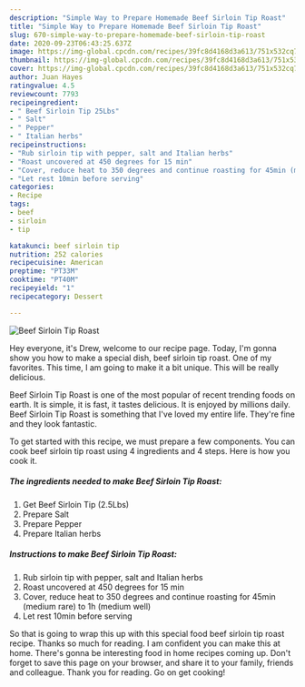 ```yaml
---
description: "Simple Way to Prepare Homemade Beef Sirloin Tip Roast"
title: "Simple Way to Prepare Homemade Beef Sirloin Tip Roast"
slug: 670-simple-way-to-prepare-homemade-beef-sirloin-tip-roast
date: 2020-09-23T06:43:25.637Z
image: https://img-global.cpcdn.com/recipes/39fc8d4168d3a613/751x532cq70/beef-sirloin-tip-roast-recipe-main-photo.jpg
thumbnail: https://img-global.cpcdn.com/recipes/39fc8d4168d3a613/751x532cq70/beef-sirloin-tip-roast-recipe-main-photo.jpg
cover: https://img-global.cpcdn.com/recipes/39fc8d4168d3a613/751x532cq70/beef-sirloin-tip-roast-recipe-main-photo.jpg
author: Juan Hayes
ratingvalue: 4.5
reviewcount: 7793
recipeingredient:
- " Beef Sirloin Tip 25Lbs"
- " Salt"
- " Pepper"
- " Italian herbs"
recipeinstructions:
- "Rub sirloin tip with pepper, salt and Italian herbs"
- "Roast uncovered at 450 degrees for 15 min"
- "Cover, reduce heat to 350 degrees and continue roasting for 45min (medium rare) to 1h (medium well)"
- "Let rest 10min before serving"
categories:
- Recipe
tags:
- beef
- sirloin
- tip

katakunci: beef sirloin tip 
nutrition: 252 calories
recipecuisine: American
preptime: "PT33M"
cooktime: "PT40M"
recipeyield: "1"
recipecategory: Dessert

---
```



![Beef Sirloin Tip Roast](https://img-global.cpcdn.com/recipes/39fc8d4168d3a613/751x532cq70/beef-sirloin-tip-roast-recipe-main-photo.jpg)

Hey everyone, it's Drew, welcome to our recipe page. Today, I'm gonna show you how to make a special dish, beef sirloin tip roast. One of my favorites. This time, I am going to make it a bit unique. This will be really delicious.

Beef Sirloin Tip Roast is one of the most popular of recent trending foods on earth. It is simple, it is fast, it tastes delicious. It is enjoyed by millions daily. Beef Sirloin Tip Roast is something that I've loved my entire life. They're fine and they look fantastic.




To get started with this recipe, we must prepare a few components. You can cook beef sirloin tip roast using 4 ingredients and 4 steps. Here is how you cook it.

<!--inarticleads1-->

##### The ingredients needed to make Beef Sirloin Tip Roast:

1. Get  Beef Sirloin Tip (2.5Lbs)
1. Prepare  Salt
1. Prepare  Pepper
1. Prepare  Italian herbs




<!--inarticleads2-->

##### Instructions to make Beef Sirloin Tip Roast:

1. Rub sirloin tip with pepper, salt and Italian herbs
1. Roast uncovered at 450 degrees for 15 min
1. Cover, reduce heat to 350 degrees and continue roasting for 45min (medium rare) to 1h (medium well)
1. Let rest 10min before serving




So that is going to wrap this up with this special food beef sirloin tip roast recipe. Thanks so much for reading. I am confident you can make this at home. There's gonna be interesting food in home recipes coming up. Don't forget to save this page on your browser, and share it to your family, friends and colleague. Thank you for reading. Go on get cooking!
